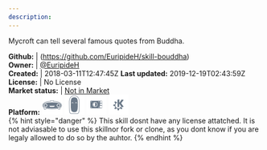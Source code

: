 ```yaml
---
description: 
---
```

Mycroft can tell several famous quotes from Buddha.

**Github:** | (https://github.com/EuripideH/skill-bouddha)  
**Owner:** | [@EuripideH](https://github.com/EuripideH)  
**Created:** | 2018-03-11T12:47:45Z  **Last updated:** 2019-12-19T02:43:59Z  
**License:** | No License  
**Market status:** | [Not in Market](https://market.mycroft.ai/skill/)  
**Platform:**   ![](.gitbook/assets/mark-1-icon.png)  ![](.gitbook/assets/mark-2-icon.png)  ![](.gitbook/assets/picroft-icon.png)  ![](.gitbook/assets/kde.png)   
{% hint style="danger" %}
This skill dosnt have any license attatched. It is not adviasable to use this skillnor fork or clone, as you dont know if you are legaly allowed to do so by the auhtor.
{% endhint %}
